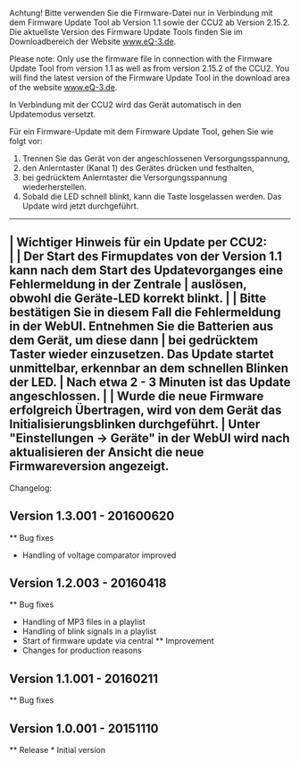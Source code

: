Achtung! Bitte verwenden Sie die Firmware-Datei nur in Verbindung mit dem Firmware Update Tool ab Version 1.1 sowie der CCU2 ab Version 2.15.2.
Die aktuellste Version des Firmware Update Tools finden Sie im Downloadbereich der Website www.eQ-3.de.

Please note: Only use the firmware file in connection with the Firmware Update Tool from version 1.1 as well as from version 2.15.2 of the CCU2.
You will find the latest version of the Firmware Update Tool in the download area of the website www.eQ-3.de.

In Verbindung mit der CCU2 wird das Gerät automatisch in den Updatemodus versetzt.

Für ein Firmware-Update mit dem Firmware Update Tool, gehen Sie wie folgt vor:
1. Trennen Sie das Gerät von der angeschlossenen Versorgungsspannung,
2. den Anlerntaster (Kanal 1) des Gerätes drücken und festhalten,
3. bei gedrücktem Anlerntaster die Versorgungsspannung wiederherstellen.
4. Sobald die LED schnell blinkt, kann die Taste losgelassen werden. Das Update wird jetzt durchgeführt.

-----------------------------------------------------------------------------------------------------------------------------------
| Wichtiger Hinweis für ein Update per CCU2:                                                                        
|
| Der Start des Firmupdates von der Version 1.1 kann nach dem Start des Updatevorganges eine Fehlermeldung in der Zentrale
| auslösen, obwohl die Geräte-LED korrekt blinkt.
|
| Bitte bestätigen Sie in diesem Fall die Fehlermeldung in der WebUI. Entnehmen Sie die Batterien aus dem Gerät, um diese dann 
| bei gedrücktem Taster wieder einzusetzen. Das Update startet unmittelbar, erkennbar an dem schnellen Blinken der LED. 
| Nach etwa 2 - 3 Minuten ist das Update angeschlossen.
|
| Wurde die neue Firmware erfolgreich Übertragen, wird von dem Gerät das Initialisierungsblinken durchgeführt. 
| Unter "Einstellungen -> Geräte" in der WebUI wird nach aktualisieren der Ansicht die neue Firmwareversion angezeigt. 	                                                                                                
------------------------------------------------------------------------------------------------------------------------------------

Changelog:

Version 1.3.001 - 201600620
--------------------------------------------------------------
** Bug fixes
  * Handling of voltage comparator improved
  
Version 1.2.003 - 20160418
--------------------------------------------------------------
** Bug fixes
  * Handling of MP3 files in a playlist
  * Handling of blink signals in a playlist
  * Start of firmware update via central 
** Improvement
  * Changes for production reasons

Version 1.1.001 - 20160211
--------------------------------------------------------------
** Bug fixes
  
Version 1.0.001 - 20151110
--------------------------------------------------------------
** Release
	* Initial version